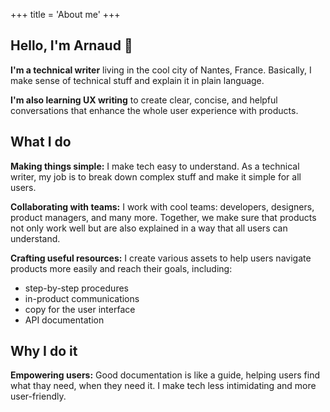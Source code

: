 +++
title = 'About me'
+++

## Hello, I'm Arnaud 👋

**I'm a technical writer** living in the cool city of Nantes, France.
Basically, I make sense of technical stuff and explain it in plain language.

**I'm also learning UX writing** to create clear, concise, and helpful conversations that enhance the whole user experience with products.

## What I do

**Making things simple:**
I make tech easy to understand.
As a technical writer, my job is to break down complex stuff and make it simple for all users.

**Collaborating with teams:**
I work with cool teams: developers, designers, product managers, and many more.
Together, we make sure that products not only work well but are also explained in a way that all users can understand.

**Crafting useful resources:**
I create various assets to help users navigate products more easily and reach their goals, including:

- step-by-step procedures
- in-product communications
- copy for the user interface
- API documentation

## Why I do it

**Empowering users:**
Good documentation is like a guide, helping users find what thay need, when they need it.
I make tech less intimidating and more user-friendly.